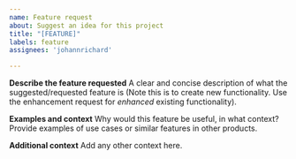 ```yaml
---
name: Feature request
about: Suggest an idea for this project
title: "[FEATURE]"
labels: feature
assignees: 'johannrichard'

---
```



**Describe the feature requested**
A clear and concise description of what the suggested/requested feature is (Note this is to create new functionality. Use the enhancement request for *enhanced* existing functionality).

**Examples and context**
Why would this feature be useful, in what context? Provide examples of use cases or similar features in other products.

**Additional context**
Add any other context here.